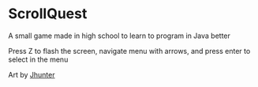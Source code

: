 # ScrollQuest
A small game made in high school to learn to program in Java better

Press Z to flash the screen, navigate menu with arrows, and press enter to select in the menu

Art by [Jhunter](https://www.youtube.com/channel/UCn4yDc7cTT1nMJfiBXyYdEA)
